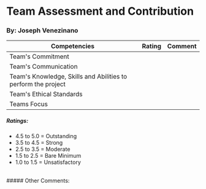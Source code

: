 # Team Assessment and Contribution<br>
### By: Joseph Venezinano

| Competencies                                                  	| Rating 	| Comment 	|
|---------------------------------------------------------------	|--------	|---------	|
| Team's Commitment                                             	|        	|         	|
| Team's Communication                                          	|        	|         	|
| Team's Knowledge, Skills and Abilities to perform the project 	|        	|         	|
| Team's Ethical Standards                                      	|        	|         	|
| Teams Focus                                                   	|        	|         	|

##### Ratings: 
 * 4.5 to 5.0 = Outstanding
 * 3.5 to 4.5 = Strong
 * 2.5 to 3.5 = Moderate
 * 1.5 to 2.5 = Bare Minimum
 * 1.0 to 1.5 = Unsatisfactory
 
 <br> 
##### Other Comments:
